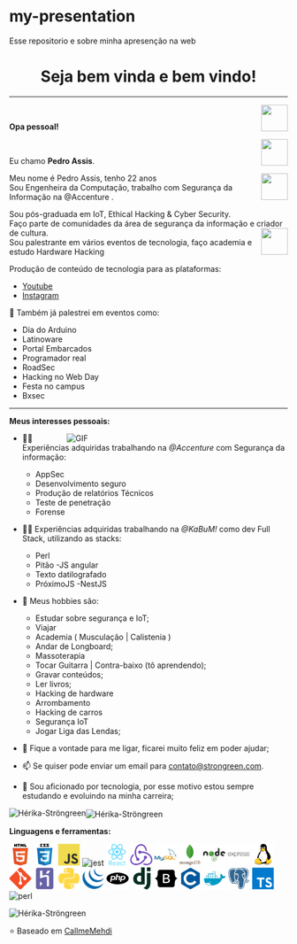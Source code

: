 # my-presentation
Esse repositorio e sobre minha apresenção na web



<h1 align="center"> Seja bem vinda e bem vindo! </h1>
<hr />
<a href="https://github.com/strongreen" target="_blank">
  <img align="right" src="https://cdn.iconscout.com/icon/free/png-256/github-108-438008.png" width="48px" height="48px">
</a><br />
<p alinhar="esquerda" >
  <b>Opa pessoal!</b>
</p>
<a href="https://www.instagram.com/strongreen/" target="_blank">
  <img align="right" src="https://cdn.icon-icons.com/icons2/1211/PNG/512/1491579602-yumminkysocialmedia36_83067.png" width="48px" height="48px">
</a><br />
<p alinhar = "esquerda" >
Eu chamo <b>Pedro Assis</b>.
</p>
<a href="https://www.youtube.com/herikastrongreen/" target="_blank">
  <img align="right" src="https://i.ibb.co/kSWhXVq/youtube.png" width="48px" height="48px">
</a>
<p alinhar = "esquerda" >
Meu nome é Pedro Assis, tenho 22 anos <br />
Sou Engenheira da Computação, trabalho com Segurança da Informação na @Accenture </b>. <br/>
</p>
Sou pós-graduada em IoT, Ethical Hacking & Cyber ​​Security.
<br/>
Faço parte de comunidades da área de segurança da informação e criador de cultura.
<a href="https://www.linkedin.com/in/herikastrongreen/" target="_blank">
  <img align="right" src="https://i.ibb.co/Kx2GSrT/linkedin.png" width="48px" height="48px">
</a>
<br>
Sou palestrante em vários eventos de tecnologia, faço academia e estudo Hardware Hacking
<p alinhar = "esquerda" >
Produção de conteúdo de tecnologia para as plataformas:
</p>
<p alinhar = "esquerda" >
<ul>
  <li><a href="https://youtube.com/herikastrongreen/"> Youtube </a></li>
  <li><a href="https://instagram.com/strongreen/">Instagram </a></li>
</ul>
</p>
<p alinhar = "esquerda" >
🚀 Também já palestrei em eventos como:
  <ul>
  <li> Dia do Arduino </li>
  <li> Latinoware </li>
  <li> Portal Embarcados </li>
  <li> Programador real </li>
  <li> RoadSec </li>
  <li> Hacking no Web Day </li>
  <li> Festa no campus </li>
  <li> Bxsec </li>
  </ul>
</p>
</p>

<hr />

**Meus interesses pessoais:**

<img align="right" alt="GIF" src="https://octocat-generator-assets.githubusercontent.com/my-octocat-1612547785236.png" width="400px" />

- 👩‍💻 Experiências adquiridas trabalhando na *@Accenture* com Segurança da informação:
  - AppSec
  - Desenvolvimento seguro
  - Produção de relatórios Técnicos
  - Teste de penetração
  - Forense
  
  
- 👩‍💻 Experiências adquiridas trabalhando na *@KaBuM!* como dev Full Stack, utilizando as stacks:
  - Perl
  - Pitão
  -JS angular
  - Texto datilografado
  - PróximoJS
  -NestJS
  
  
- 👾 Meus hobbies são:
  - Estudar sobre segurança e IoT;
  - Viajar
  - Academia ( Musculação | Calistenia )
  - Andar de Longboard;
  - Massoterapia
  - Tocar Guitarra | Contra-baixo (tô aprendendo);
  - Gravar conteúdos;
  - Ler livros;
  - Hacking de hardware
  - Arrombamento
  - Hacking de carros
  - Segurança IoT
  - Jogar Liga das Lendas;
- 💬 Fique a vontade para me ligar, ficarei muito feliz em poder ajudar;
- 📫 Se quiser pode enviar um email para contato@strongreen.com.

- 💼 Sou aficionado por tecnologia, por esse motivo estou sempre estudando e evoluindo na minha carreira;
<p>
  <img align="left" src="https://github-readme-stats.vercel.app/api/top-langs/?username=strongreen&layout=compact&theme=graywhite&title_color=268bd2" alt="Hérika-Ströngreen" />
</p>
<p> 
  <img align="center" src="https://github-readme-stats.vercel.app/api?username=strongreen&count_private=true&show_icons=true&theme=graywhite&icon_color=268bd2&title_color=268bd2" alt="Hérika-Ströngreen" />
</p>

**Linguagens e ferramentas:**  

<p alinhar="esquerda">
<img src="https://raw.githubusercontent.com/devicons/devicon/master/icons/html5/html5-original-wordmark.svg" alt="html5" width="40" height="40"/>
<img src="https://raw.githubusercontent.com/devicons/devicon/master/icons/css3/css3-original-wordmark.svg" alt="css3" width="40" height="40"/>
<img src="https://raw.githubusercontent.com/devicons/devicon/master/icons/javascript/javascript-original.svg" alt="javascript" width="40" height="40"/>
<img src="https://www.learnstorybook.com/intro-to-storybook/logo-jest.png" alt="jest" width="40" height="40" />
<img src="https://raw.githubusercontent.com/devicons/devicon/master/icons/react/react-original-wordmark.svg" alt="react" width="40" height="40"/>
<img src="https://raw.githubusercontent.com/devicons/devicon/master/icons/redux/redux-original.svg" alt="redux" width="40" height="40"/>
<img src="https://raw.githubusercontent.com/devicons/devicon/master/icons/mysql/mysql-original-wordmark.svg" alt="mysql" width="40" height="40"/>
<img src="https://raw.githubusercontent.com/devicons/devicon/master/icons/mongodb/mongodb-original-wordmark.svg" alt="mongodb" width="40" height="40"/>
<img src="https://raw.githubusercontent.com/devicons/devicon/master/icons/nodejs/nodejs-original-wordmark.svg" alt="nodejs" width="40" height="40"/>
<img src="https://raw.githubusercontent.com/devicons/devicon/master/icons/express/express-original-wordmark.svg" alt="express" width="40" height="40"/>
<img src="https://raw.githubusercontent.com/devicons/devicon/master/icons/linux/linux-original.svg" alt="linux" width="40" height="40" />
<img src="https://raw.githubusercontent.com/devicons/devicon/master/icons/git/git-original.svg" alt="git" width="40" height="40"/>
<img src="https://raw.githubusercontent.com/devicons/devicon/master/icons/heroku/heroku-plain.svg" alt="heroku" width="40" height="40" />
<img src="https://raw.githubusercontent.com/devicons/devicon/master/icons/python/python-plain.svg" alt="Python" width="40" height="40" />
<img src="https://raw.githubusercontent.com/devicons/devicon/master/icons/jquery/jquery-plain.svg" alt="Jquery" width="40" height="40" />
<img src="https://raw.githubusercontent.com/devicons/devicon/master/icons/php/php-plain.svg" alt="PHP" width="40" height="40" />
<img src="https://raw.githubusercontent.com/devicons/devicon/master/icons/django/django-plain.svg" alt="Django" width="40" height="40" />
<img src="https://raw.githubusercontent.com/devicons/devicon/master/icons/bootstrap/bootstrap-plain.svg" alt="Bootstrap" width="40" height="40" />
<img src="https://raw.githubusercontent.com/devicons/devicon/master/icons/c/c-plain.svg" alt="C" width="40" height="40" />
<img src="https://raw.githubusercontent.com/devicons/devicon/master/icons/docker/docker-plain.svg" alt="Docker" width="40" height="40" />
<img src="https://raw.githubusercontent.com/devicons/devicon/master/icons/postgresql/postgresql-plain.svg" alt="postgresql" width="40" height="40" />
<img src="https://raw.githubusercontent.com/devicons/devicon/master/icons/typescript/typescript-plain.svg" alt="typescript" width="40" height="40" />
<img src="https://github.com/dnmfarrell/Perl-Icons/blob/master/Icons/Perl_Onion_Color.svg" alt="perl" width="40" height="40" />
</p>


<p align="left"> <img src="https://komarev.com/ghpvc/?username=strongreen" alt="Hérika-Ströngreen" /> </p>

⭐️ Baseado em [CallmeMehdi](https://github.com/CallmeMehdi)
